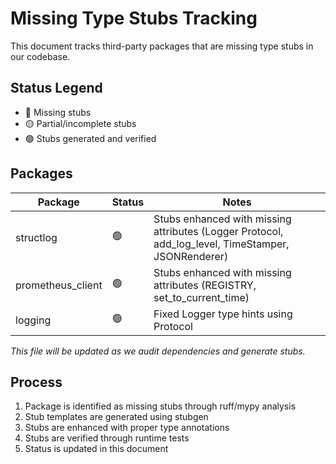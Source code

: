 # Missing Type Stubs Tracking

This document tracks third-party packages that are missing type stubs in our codebase.

## Status Legend
- 🔴 Missing stubs
- 🟡 Partial/incomplete stubs
- 🟢 Stubs generated and verified

## Packages

Package | Status | Notes
--------|--------|-------
structlog | 🟢 | Stubs enhanced with missing attributes (Logger Protocol, add_log_level, TimeStamper, JSONRenderer)
prometheus_client | 🟢 | Stubs enhanced with missing attributes (REGISTRY, set_to_current_time)
logging | 🟢 | Fixed Logger type hints using Protocol

*This file will be updated as we audit dependencies and generate stubs.*

## Process
1. Package is identified as missing stubs through ruff/mypy analysis
2. Stub templates are generated using stubgen
3. Stubs are enhanced with proper type annotations
4. Stubs are verified through runtime tests
5. Status is updated in this document
